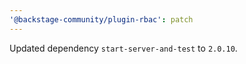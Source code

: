 ```yaml
---
'@backstage-community/plugin-rbac': patch
---
```


Updated dependency `start-server-and-test` to `2.0.10`.
